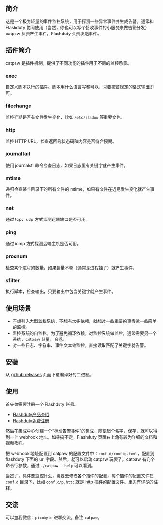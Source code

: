 ## 简介
这是一个极为轻量的事件监控系统，用于探测一些异常事件并生成告警。通常和 Flashduty 协同使用（当然，你也可以写个接收事件的小服务来做告警分发），catpaw 负责产生事件，Flashduty 负责发送事件。

## 插件简介
catpaw 是插件机制，提供了不同功能的插件用于不同的监控场景。

### exec
自定义脚本执行的插件。脚本用什么语言写都可以，只要按照规定的格式输出即可。

### filechange
监控近期是否有文件发生变化，比如 `/etc/shadow` 等重要文件。

### http
监控 HTTP URL，检查返回的状态码和内容是否符合预期。

### journaltail
使用 journalctl 命令检查日志，如果日志里有关键字就产生事件。

### mtime
递归检查某个目录下的所有文件的 mtime，如果有文件在近期发生变化就产生事件。

### net
通过 tcp、udp 方式探测远端端口是否可用。

### ping
通过 icmp 方式探测远端主机是否可用。

### procnum
检查某个进程的数量，如果数量不够（通常是进程挂了）就产生事件。

### sfilter
执行脚本，检查输出，只要输出中包含关键字就产生事件。

## 使用场景

- 不想引入大型监控系统，不想有太多依赖，就想对一些重要的事情做一些简单的监控。
- 监控系统的自监控。为了避免循环依赖，对监控系统做监控，通常需要另一个系统，catpaw 轻量，合适。
- 对一些日志、字符串、事件文本做监控，直接读取匹配了关键字就告警。

## 安装

从 [github releases](https://github.com/cprobe/catpaw/releases) 页面下载编译好的二进制。

## 使用

首先你需要注册一个 Flashduty 账号。

- [Flashduty产品介绍](https://flashcat.cloud/product/flashduty/)
- [Flashduty免费注册](https://console.flashcat.cloud/)

然后在集成中心创建一个“标准告警事件”的集成，随便起个名字，保存，就可以得到一个 webhook 地址。如果搞不定，Flashduty 页面右上角有较为详细的文档和视频教程。

把 webhook 地址配置到 catpaw 的配置文件中：`conf.d/config.toml`，配置到 flashduty 下面的 url 字段。然后，就可以启动 catpaw 玩耍了。catpaw 有几个命令行参数，通过 `./catpaw --help` 可以看到。

当然了，具体要监控什么，需要去修改各个插件的配置，每个插件的配置文件在 `conf.d` 目录下，比如 `conf.d/p.http` 就是 http 插件的配置文件。里边有详尽的注释。

## 交流

可以加我微信：`picobyte` 进群交流。备注 `catpaw`。

